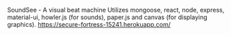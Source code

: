 SoundSee - A visual beat machine 
Utilizes mongoose, react, node, express, material-ui, howler.js (for sounds), paper.js and canvas (for displaying graphics). 
https://secure-fortress-15241.herokuapp.com/